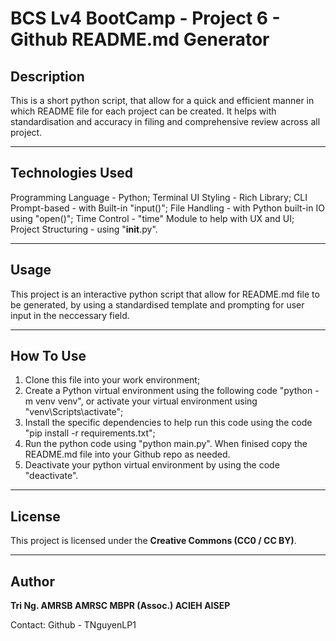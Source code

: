 # BCS Lv4 BootCamp - Project 6 - Github README.md Generator

## Description
This is a short python script, that allow for a quick and efficient manner in which README file for each project can be created. It helps with standardisation and accuracy in filing and comprehensive review across all project.

---

## Technologies Used
Programming Language - Python; 
Terminal UI Styling - Rich Library; 
CLI Prompt-based - with Built-in "input()"; 
File Handling - with Python built-in IO using "open()"; 
Time Control - "time" Module to help with UX and UI; 
Project Structuring - using "__init__.py".

---

## Usage
This project is an interactive python script that allow for README.md file to be generated, by using a standardised template and prompting for user input in the neccessary field.

---

## How To Use
1. Clone this file into your work environment;
2. Create a Python virtual environment using the following code "python -m venv venv", or activate your virtual environment using "venv\Scripts\activate";
3. Install the specific dependencies to help run this code using the code "pip install -r requirements.txt";
4. Run the python code using "python main.py". When finised copy the README.md file into your Github repo as needed.
5. Deactivate your python virtual environment by using the code "deactivate".

---

## License
This project is licensed under the **Creative Commons (CC0 / CC BY)**.

---

## Author
**Tri Ng. AMRSB AMRSC MBPR (Assoc.) ACIEH AISEP**

Contact: Github - TNguyenLP1
